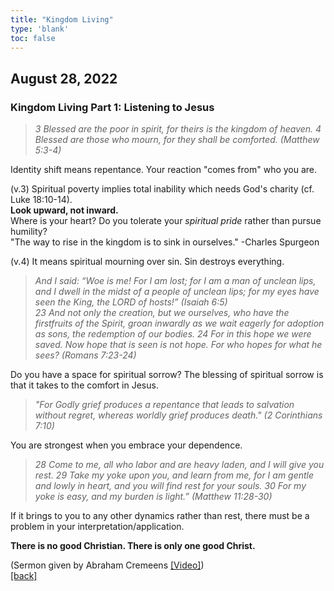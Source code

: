 ```yaml
---
title: "Kingdom Living"
type: 'blank'
toc: false
---
```


## August 28, 2022
### Kingdom Living Part 1: Listening to Jesus

> _3 Blessed are the poor in spirit, for theirs is the kingdom of heaven. 4 Blessed are those who mourn, for they shall be comforted. (Matthew 5:3-4)_

Identity shift means repentance. Your reaction "comes from" who you are.

(v.3) Spiritual poverty implies total inability which needs God's charity (cf. Luke 18:10-14).\
**Look upward, not inward.**\
Where is your heart? Do you tolerate your _spiritual pride_ rather than pursue humility?\
"The way to rise in the kingdom is to sink in ourselves." -Charles Spurgeon

(v.4) It means spiritual mourning over sin. Sin destroys everything.
> _And I said: “Woe is me! For I am lost; for I am a man of unclean lips, and I dwell in the midst of a people of unclean lips; for my eyes have seen the King, the LORD of hosts!” (Isaiah 6:5)_\
_23 And not only the creation, but we ourselves, who have the firstfruits of the Spirit, groan inwardly as we wait eagerly for adoption as sons, the redemption of our bodies. 24 For in this hope we were saved. Now hope that is seen is not hope. For who hopes for what he sees? (Romans 7:23-24)_

Do you have a space for spiritual sorrow? The blessing of spiritual sorrow is that it takes to the comfort in Jesus.

>_"For Godly grief produces a repentance that leads to salvation without regret, whereas worldly grief produces death." (2 Corinthians 7:10)_

You are strongest when you embrace your dependence.

>_28 Come to me, all who labor and are heavy laden, and I will give you rest. 29 Take my yoke upon you, and learn from me, for I am gentle and lowly in heart, and you will find rest for your souls. 30 For my yoke is easy, and my burden is light.” (Matthew 11:28-30)_

If it brings to you to any other dynamics rather than rest, there must be a problem in your interpretation/application.

**There is no good Christian. There is only one good Christ.**

(Sermon given by Abraham Cremeens [[Video]](https://youtu.be/nnAfezlw670?t=1250))\
[[back]](../../personal)

